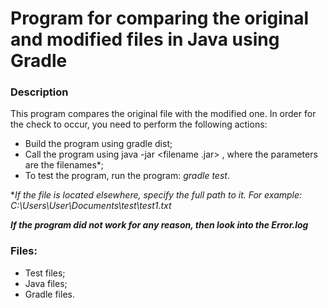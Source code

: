 # Program for comparing the original and modified files in Java using Gradle

### Description

This program compares the original file with the modified one. In order for the check to occur, you need to perform the following actions:

* Build the program using gradle dist;
* Call the program using java -jar <filename .jar> <parameters>, where the parameters are the filenames*;
* To test the program, run the program: *gradle test*.

**If the file is located elsewhere, specify the full path to it. For example: C:\\Users\\User\\Documents\\test\\test1.txt*

***If the program did not work for any reason, then look into the Error.log***

### Files:

* Test files;
* Java files;
* Gradle files.
